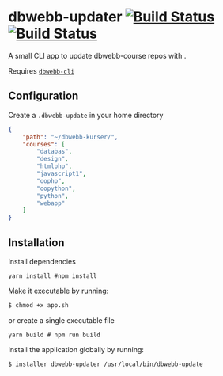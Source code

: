 # dbwebb-updater [![Build Status](https://travis-ci.com/henrikfredriksson/dbwebb-updater.svg?branch=master)](https://travis-ci.com/henrikfredriksson/dbwebb-updater) [![Build Status](https://scrutinizer-ci.com/g/henrikfredriksson/dbwebb-updater/badges/build.png?b=master)](https://scrutinizer-ci.com/g/henrikfredriksson/dbwebb-updater/build-status/master)

A small CLI app to update dbwebb-course repos with .

Requires [`dbwebb-cli`](https://github.com/dbwebb-se/dbwebb-cli)

## Configuration

Create a `.dbwebb-update` in your home directory

```json
{
    "path": "~/dbwebb-kurser/",
    "courses": [
        "databas",
        "design",
        "htmlphp",
        "javascript1",
        "oophp",
        "oopython",
        "python",
        "webapp"
    ]
}
```

## Installation

Install dependencies

```
yarn install #npm install
```

Make it executable by running:

```sh
$ chmod +x app.sh
```

or create a single executable file

```
yarn build # npm run build
```

Install the application globally by running:

```sh
$ installer dbwebb-updater /usr/local/bin/dbwebb-update
```
